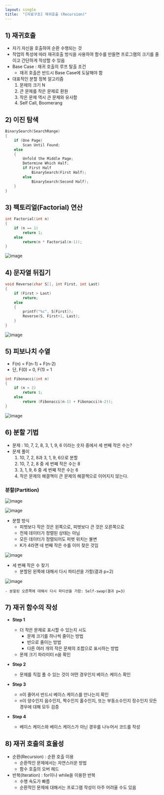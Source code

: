 ```yaml
---
layout: single
title:  "[자료구조] 재귀호출 (Recursion)"
---
```



## 1) 재귀호출
- 자기 자신을 호출하여 순환 수행되는 것
- 작업의 특성에 따라 재귀호출 방식을 사용하여 함수를 만들면 프로그램의 크기를 줄이고 간단하게 작성할 수 있음
- Base Case : 재귀 호출의 루프 탈출 조건
    - 재귀 호출은 반드시 Base Case에 도달해야 함
- 대표적인 분할 정복 알고리즘
    1. 문제의 크기 N
    2. 큰 문제를 작은 문제로 환원
    3. 작은 문제 역시 큰 문제와 유사함
    4. Self Call, Boomerang


## 2) 이진 탐색

``` c++
BinarySearch(SearchRange)
{ 
    if (One Page)
        Scan Until Found; 
    else 
    { 
        Unfold the Middle Page;
        Determine Which Half;
        if First Half
            BinarySearch(First Half);
        else 
            BinarySearch(Second Half);
    } 
}
```


## 3) 팩토리얼(Factorial) 연산

``` c++
int Factorial(int n) 
{ 
    if (n == 1)
        return 1; 
    else 
        return(n * Factorial(n-1)); 
}
```

![image](https://user-images.githubusercontent.com/55589616/212863337-b85a61be-89ff-4e5c-92d5-4dd1569bf14f.png)


## 4) 문자열 뒤집기

``` c++
void Reverse(char S[], int First, int Last)
{ 
    if (First > Last) 
        return;
    else
    { 
        printf("%c", S[First]);
        Reverse(S, First+1, Last); 
    } 
}
```

![image](https://user-images.githubusercontent.com/55589616/212864119-dd4f3295-17e2-4938-9c8a-415ced138fa1.png)


## 5) 피보나치 수열
- F(n) = F(n-1) + F(n-2)
- 단, F(0) = 0, F(1) = 1

``` c++
int Fibonacci(int n) 
{ 
    if (n < 2)
        return 1;
    else 
        return (Fibonacci(n-1) + Fibonacci(n-2));
}
```

![image](https://user-images.githubusercontent.com/55589616/212864766-2aa01024-b5ec-4cc1-a60f-69606e919387.png)


## 6) 분할 기법
- 문제 : 10, 7, 2, 8, 3, 1, 9, 6 이라는 숫자 중에서 세 번째 작은 수는?
- 문제 풀이
    1. 10, 7, 2, 8과 3, 1, 9, 6으로 분할
    2. 10, 7, 2, 8 중 세 번째 작은 수는 8
    3. 3, 1, 9, 6 중 세 번째 작은 수는 6
    4. 작은 문제의 해결책이 큰 문제의 해결책으로 이어지지 않는다.


### 분할(Partition)

![image](https://user-images.githubusercontent.com/55589616/212868546-fade9b1d-a7c8-4d52-9556-49ca59636a6b.png)

![image](https://user-images.githubusercontent.com/55589616/212868671-ae20b567-05ca-442d-9d98-6277b6004d94.png)

- 분할 방식
    - 피벗보다 작은 것은 왼쪽으로, 피벗보다 큰 것은 오른쪽으로
    - 전체 데이터가 정렬된 상태는 아님
    - 모든 데이터가 정렬되어도 피벗 위치는 불변
    - K가 4라면 네 번째 작은 수를 이미 찾은 것임

![image](https://user-images.githubusercontent.com/55589616/212871640-bcba1966-5e23-4ea2-8f15-244cb1db437d.png)

- 세 번째 작은 수 찾기
    - 분할된 왼쪽에 대해서 다시 파티션을 가함(결과 p=2)

![image](https://user-images.githubusercontent.com/55589616/212871825-6de2001b-3c7a-4acb-95a3-316eef877cf3.png)

    - 분할된 오른쪽에 대해서 다시 파티션을 가함: Self-swap(결과 p=3)


## 7) 재귀 함수의 작성
- **Step 1**
    - 더 작은 문제로 표시할 수 있는지 시도
        - 문제 크기를 하나씩 줄이는 방법
        - 반으로 줄이는 방법
        - 다른 여러 개의 작은 문제의 조합으로 표시하는 방법
    - 문제 크기 파라미터 n을 확인

- **Step 2**
    - 문제를 직접 풀 수 있는 것이 어떤 경우인지 베이스 케이스 확인

- **Step 3**
    - n이 줄어서 반드시 베이스 케이스를 만나는지 확인
    - n이 양수인지 음수인지, 짝수인지 홀수인지, 또는 부동소수인지 정수인지 모든 경우에 대해 모두 검증

- **Step 4**
    - 베이스 케이스와 베이스 케이스가 아닌 경우를 나누어서 코드를 작성


## 8) 재귀 호출의 효율성
- 순환(Recursion) : 순환 호출 이용
    - 순환적인 문제에서는 자연스러운 방법
    - 함수 호출의 오버 헤드
- 반복(Iteration) : for이나 while을 이용한 반복
    - 수행 속도가 빠름
    - 순환적인 문제에 대해서는 프로그램 작성이 아주 어려울 수도 있음